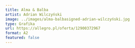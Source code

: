 ```yaml
---
title: Alma & Balba
artist: Adrian Wilczyński
image: ../images/alma-balbasigned-adrian-wilczyński.jpg
type: Grafika
url: https://allegro.pl/oferta/12900372967
format: A2
featured: false
---
```

